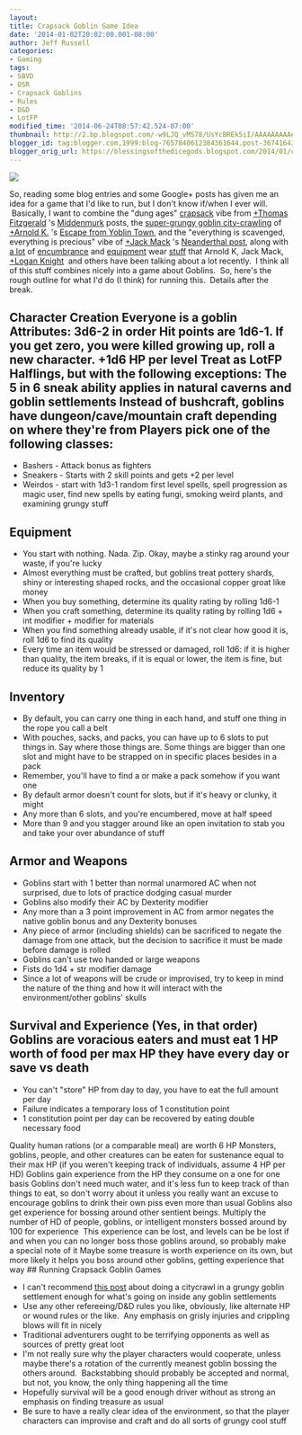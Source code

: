 ```yaml
---
layout:  
title: Crapsack Goblin Game Idea
date: '2014-01-02T20:02:00.001-08:00'
author: Jeff Russell
categories:
- Gaming
tags:
- SBVD
- OSR
- Crapsack Goblins
- Rules
- D&D
- LotFP
modified_time: '2014-06-24T08:57:42.524-07:00'
thumbnail: http://2.bp.blogspot.com/-w9LJQ_vMS78/UsYcBREk5iI/AAAAAAAAAe0/ufRLp4qxzP8/s72-c/river-goblin.jpg
blogger_id: tag:blogger.com,1999:blog-7657840612384361644.post-3674164370513519589
blogger_orig_url: https://blessingsofthedicegods.blogspot.com/2014/01/crapsack-goblin-game-idea.html
---
```


 [![](http://2.bp.blogspot.com/-w9LJQ_vMS78/UsYcBREk5iI/AAAAAAAAAe0/ufRLp4qxzP8/s320/river-goblin.jpg)](http://2.bp.blogspot.com/-w9LJQ_vMS78/UsYcBREk5iI/AAAAAAAAAe0/ufRLp4qxzP8/s1600/river-goblin.jpg) 
  

So, reading some blog entries and some Google+ posts has given me an idea for a game that I'd like to run, but I don't know if/when I ever will.  Basically, I want to combine the "dung ages" [crapsack](http://middenmurk.blogspot.com/2011/03/copper-standard.html) vibe from [+Thomas Fitzgerald](http://plus.google.com/114084765636968777246) 's [Middenmurk](http://middenmurk.blogspot.com/) posts, the [super-grungy goblin city-crawling](http://goblinpunch.blogspot.com/2013/12/down-down-to-yoblin-town.html) of [+Arnold K.](http://plus.google.com/107059341533698976884) 's [Escape from Yoblin Town](http://goblinpunch.blogspot.com/2013/12/running-through-yoblintown-while-caked.html), and the "everything is scavenged, everything is precious" vibe of [+Jack Mack](http://plus.google.com/105331009051043561119) 's [Neanderthal post](http://rottenpulp.blogspot.com/2013/05/neanderthal.html), along with [a lot](http://rottenpulp.blogspot.com/2012/06/matt-rundles-anti-hammerspace-item.html) of [encumbrance](http://goblinpunch.blogspot.com/2013/11/armor-and-inventory.html) and [equipment](http://goblinpunch.blogspot.com/2013/11/omfg-weapons.html) wear [stuff](http://www.lastgaspgrimoire.com/this-is-weighing-me-down/) that Arnold K, Jack Mack, [+Logan Knight](http://plus.google.com/100745879253388987656)  and others have been talking about a lot recently.  I think all of this stuff combines nicely into a game about Goblins.  So, here's the rough outline for what I'd do (I think) for running this.  Details after the break. 
  
  

## Character Creation  Everyone is a goblin  Attributes: 3d6-2 in order  Hit points are 1d6-1. If you get zero, you were killed growing up, roll a new character. +1d6 HP per level  Treat as LotFP Halflings, but with the following exceptions:  The 5 in 6 sneak ability applies in natural caverns and goblin settlements  Instead of bushcraft, goblins have dungeon/cave/mountain craft depending on where they're from  Players pick one of the following classes: 
  - Bashers - Attack bonus as fighters
  - Sneakers - Starts with 2 skill points and gets +2 per level
  - Weirdos - start with 1d3-1 random first level spells, spell
    progression as magic user, find new spells by eating fungi, smoking
    weird plants, and examining grungy stuff

## Equipment 
  - You start with nothing. Nada. Zip. Okay, maybe a stinky rag around
    your waste, if you're lucky
  - Almost everything must be crafted, but goblins treat pottery shards,
    shiny or interesting shaped rocks, and the occasional copper groat
    like money
  - When you buy something, determine its quality rating by rolling
    1d6-1 
  - When you craft something, determine its quality rating by rolling
    1d6 + int modifier + modifier for materials
  - When you find something already usable, if it's not clear how good
    it is, roll 1d6 to find its quality
  - Every time an item would be stressed or damaged, roll 1d6: if it is
    higher than quality, the item breaks, if it is equal or lower, the
    item is fine, but reduce its quality by 1

## Inventory 
  - By default, you can carry one thing in each hand, and stuff one
    thing in the rope you call a belt
  - With pouches, sacks, and packs, you can have up to 6 slots to put
    things in. Say where those things are. Some things are bigger than
    one slot and might have to be strapped on in specific places besides
    in a pack
  - Remember, you'll have to find a or make a pack somehow if you want
    one
  - By default armor doesn't count for slots, but if it's heavy or
    clunky, it might
  - Any more than 6 slots, and you're encumbered, move at half speed
  - More than 9 and you stagger around like an open invitation to stab
    you and take your over abundance of stuff

## Armor and Weapons 
  - Goblins start with 1 better than normal unarmored AC when not
    surprised, due to lots of practice dodging casual murder
  - Goblins also modify their AC by Dexterity modifier
  - Any more than a 3 point improvement in AC from armor negates the
    native goblin bonus and any Dexterity bonuses
  - Any piece of armor (including shields) can be sacrificed to negate
    the damage from one attack, but the decision to sacrifice it must be
    made before damage is rolled
  - Goblins can't use two handed or large weapons
  - Fists do 1d4 + str modifier damage
  - Since a lot of weapons will be crude or improvised, try to keep in
    mind the nature of the thing and how it will interact with the
    environment/other goblins' skulls

## Survival and Experience  (Yes, in that order)  Goblins are voracious eaters and must eat 1 HP worth of food per max HP they have every day or save vs death 
  - You can't "store" HP from day to day, you have to eat the full
    amount per day
  - Failure indicates a temporary loss of 1 constitution point
  - 1 constitution point per day can be recovered by eating double
    necessary food

Quality human rations (or a comparable meal) are worth 6 HP  Monsters, goblins, people, and other creatures can be eaten for sustenance equal to their max HP (if you weren't keeping track of individuals, assume 4 HP per HD)  Goblins gain experience from the HP they consume on a one for one basis  Goblins don't need much water, and it's less fun to keep track of than things to eat, so don't worry about it unless you really want an excuse to encourage goblins to drink their own piss even more than usual  Goblins also get experience for bossing around other sentient beings. Multiply the number of HD of people, goblins, or intelligent monsters bossed around by 100 for experience   This experience can be lost, and levels can be be lost if and when you can no longer boss those goblins around, so probably make a special note of it  Maybe some treasure is worth experience on its own, but more likely it helps you boss around other goblins, getting experience that way  ## Running Crapsack Goblin Games 
  - I can't recommend [this
    post](http://goblinpunch.blogspot.com/2013/12/down-down-to-yoblin-town.html)
    about doing a citycrawl in a grungy goblin settlement enough for
    what's going on inside any goblin settlements
  - Use any other refereeing/D&D rules you like, obviously, like
    alternate HP or wound rules or the like.  Any emphasis on grisly
    injuries and crippling blows will fit in nicely
  - Traditional adventurers ought to be terrifying opponents as well as
    sources of pretty great loot
  - I'm not really sure why the player characters would cooperate,
    unless maybe there's a rotation of the currently meanest goblin
    bossing the others around.  Backstabbing should probably be accepted
    and normal, but not, you know, the only thing happening all the time
  - Hopefully survival will be a good enough driver without as strong an
    emphasis on finding treasure as usual
  - Be sure to have a really clear idea of the environment, so that the
    player characters can improvise and craft and do all sorts of grungy
    cool stuff
